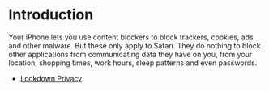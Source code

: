 # Introduction

Your iPhone lets you use content blockers to block trackers, cookies, ads and other malware. But these 
only apply to Safari. They do nothing to block other applications from communicating data they have on you, from your 
location, shopping times, work hours, sleep patterns and even passwords.

* [Lockdown Privacy](lockdown.md)
